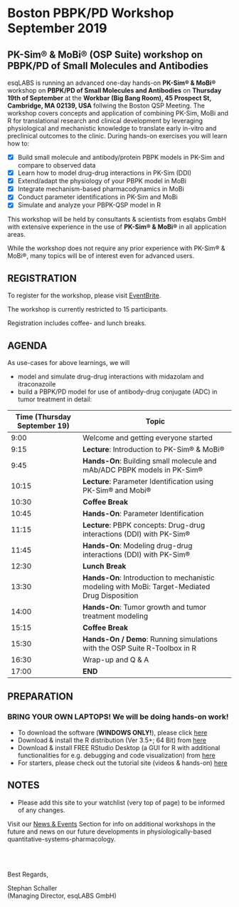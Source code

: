 # Boston PBPK/PD Workshop September 2019
## PK-Sim® &amp; MoBi® (OSP Suite) workshop on PBPK/PD of Small Molecules and Antibodies

esqLABS is running an advanced one-day hands-on **PK-Sim® & MoBi®** workshop on **PBPK/PD of Small Molecules and Antibodies** on **Thursday 19th of September** at the **Workbar (Big Bang Room), 45 Prospect St, Cambridge, MA 02139, USA** follwing the Boston QSP Meeting. The workshop covers concepts and application of combining PK-Sim, MoBi and R for translational research and clinical development by leveraging physiological and mechanistic knowledge to translate early in-vitro and preclinical outcomes to the clinic. During hands-on exercises you will learn how to:

- [x] Build small molecule and antibody/protein PBPK models in PK-Sim and compare to observed data
- [x] Learn how to model drug-drug interactions in PK-Sim (DDI)
- [x] Extend/adapt the physiology of your PBPK model in MoBi
- [x] Integrate mechanism-based pharmacodynamics in MoBi
- [x] Conduct parameter identifications in PK-Sim and MoBi
- [x] Simulate and analyze your PBPK-QSP model in R

This workshop will be held by consultants & scientists from esqlabs GmbH with extensive experience in the use of **PK-Sim® & MoBi®** in all application areas. 

While the workshop does not require any prior experience with PK-Sim® & MoBi®, many topics will be of interest even for advanced users.

## REGISTRATION

To register for the workshop, please visit [EventBrite](https://www.eventbrite.com/e/pk-sim-mobi-osp-suite-workshop-on-pbpkpd-of-small-molecules-and-antibodies-registration-66769568577).

The workshop is currently restricted to 15 participants.

Registration includes coffee- and lunch breaks.

## AGENDA

As use-cases for above learnings, we will 
 - model and simulate drug-drug interactions with midazolam and itraconazoile
 - build a PBPK/PD model for use of antibody-drug conjugate (ADC) in tumor treatment
in detail:

| Time (Thursday September 19) | Topic |
| ------------- | ------------- |
| 9:00 | Welcome and getting everyone started |
| 9:15 | **Lecture**: Introduction to PK-Sim® & MoBi® |
| 9:45 | **Hands-On**: Building small molecule and mAb/ADC PBPK models in PK-Sim®|
| 10:15 | **Lecture**: Parameter Identification using PK-Sim® and Mobi® |
| 10:30 | **Coffee Break** |
| 10:45 | **Hands-On**: Parameter Identification |
| 11:15 | **Lecture**: PBPK concepts: Drug-drug interactions (DDI) with PK-Sim® |
| 11:45 | **Hands-On**: Modeling drug-drug interactions (DDI) with PK-Sim® |
| 12:30 | **Lunch Break** |
| 13:30 | **Hands-On**: Introduction to mechanistic modeling with MoBi: Target-Mediated Drug Disposition |
| 14:00 | **Hands-On**: Tumor growth and tumor treatment modeling |
| 15:15 | **Coffee Break** |
| 15:30 | **Hands-On / Demo**: Running simulations with the OSP Suite R-Toolbox in R |
| 16:30 | Wrap-up and Q & A |
| 17:00 | **END** |

## PREPARATION

### **BRING YOUR OWN LAPTOPS! We will be doing hands-on work!**

- To download the software (**WINDOWS ONLY!**), please click [here]( http://setup.open-systems-pharmacology.org )
- Download & install the R distribution (Ver 3.5+; 64 Bit) from [here](https://cran.r-project.org/bin/windows/base/ )
- Download & install FREE RStudio Desktop (a GUI for R with additional functionalities for e.g. debugging and code visualization) from [here]( https://www.rstudio.com/products/rstudio/download/ )
- For starters, please check out the tutorial site (videos &amp; hands-on) [here](http://www.open-systems-pharmacology.org/#tutorials)

## NOTES

- Please add this site to your watchlist (very top of page) to be informed of any changes.

Visit our [News & Events](https://esqlabs.com/news-events) Section for info on additional workshops in the future and news on our future developments in physiologically-based quantitative-systems-pharmacology.

<br />
<br />

Best Regards,

Stephan Schaller <br />
(Managing Director, esqLABS GmbH)
